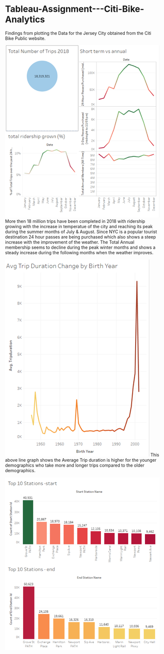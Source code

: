 # Tableau-Assignment---Citi-Bike-Analytics

Findings from plotting the Data for the Jersey City obtained from the Citi Bike Public website.

![](image/1.PNG)
More then 18 million trips have been completed in 2018 with ridership growing with the increase in 
temperatue of the city and reaching its peak during the summer months of July & August.
Since NYC is a popular tourist destination 24 hour passes are being purchased which also shows a steep increase with 
the improvement of the weather.
The Total Annual membership seems to decline during the peak winter months and shows a steady increase during the following months
when the weather improves.

![](image/2.PNG)
This above line graph shows the Average Trip duration is higher for the younger demographics who take more and longer trips compared
to the older demographics.

![](image/3.PNG)

